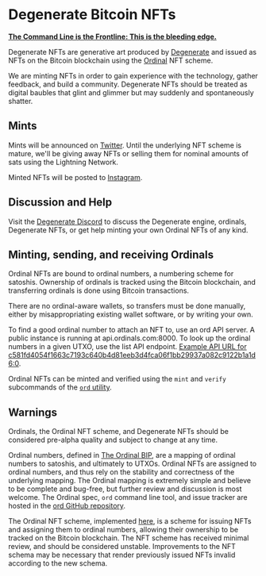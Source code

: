# Degenerate Bitcoin NFTs

**[The Command Line is the Frontline: This is the bleeding edge.](#warnings)**

Degenerate NFTs are generative art produced by [Degenerate](#degenerate) and issued as NFTs on the Bitcoin blockchain using the [Ordinal](#ordinals) NFT scheme.

We are minting NFTs in order to gain experience with the technology, gather feedback, and build a community. Degenerate NFTs should be treated as digital baubles that glint and glimmer but may suddenly and spontaneously shatter.

## Mints

Mints will be announced on [Twitter](https://twitter.com/degencomputer). Until the underlying NFT scheme is mature, we'll be giving away NFTs or selling them for nominal amounts of sats using the Lightning Network.

Minted NFTs will be posted to [Instagram](https://instagram.com/degencomputer).

## Discussion and Help

Visit the [Degenerate Discord](https://discord.gg/87cjuz4FYg) to discuss the Degenerate engine, ordinals, Degenerate NFTs, or get help minting your own Ordinal NFTs of any kind.

## Minting, sending, and receiving Ordinals

Ordinal NFTs are bound to ordinal numbers, a numbering scheme for satoshis. Ownership of ordinals is tracked using the Bitcoin blockchain, and transferring ordinals is done using Bitcoin transactions.

There are no ordinal-aware wallets, so transfers must be done manually, either by misappropriating existing wallet software, or by writing your own.

To find a good ordinal number to attach an NFT to, use an ord API server. A public instance is running at api.ordinals.com:8000. To look up the ordinal numbers in a given UTXO, use the list API endpoint. [Example API URL for c581fd4054f1663c7193c640b4d81eeb3d4fca06f1bb29937a082c9122b1a1d6:0](http://api.ordinals.com:8000/list/c581fd4054f1663c7193c640b4d81eeb3d4fca06f1bb29937a082c9122b1a1d6:0).

Ordinal NFTs can be minted and verified using the `mint` and `verify` subcommands of the [`ord` utility](https://github.com/casey/ord).

## Warnings

Ordinals, the Ordinal NFT scheme, and Degenerate NFTs should be considered pre-alpha quality and subject to change at any time.

Ordinal numbers, defined in [The Ordinal BIP](https://github.com/casey/ord/blob/master/bip.mediawiki), are a mapping of ordinal numbers to satoshis, and ultimately to UTXOs. Ordinal NFTs are assigned to ordinal numbers, and thus rely on the stability and correctness of the underlying mapping. The Ordinal mapping is extremely simple and believe to be complete and bug-free, but further review and discussion is most welcome. The Ordinal spec, `ord` command line tool, and issue tracker are hosted in the [ord GitHub repository](https://github.com/casey/ord/).

The Ordinal NFT scheme, implemented [here](https://github.com/casey/ord/blob/master/src/nft.rs), is a scheme for issuing NFTs and assigning them to ordinal numbers, allowing their ownership to be tracked on the Bitcoin blockchain. The NFT scheme has received minimal review, and should be considered unstable. Improvements to the NFT schema may be necessary that render previously issued NFTs invalid according to the new schema.
